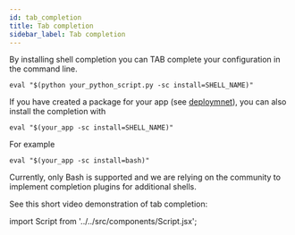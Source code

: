 ```yaml
---
id: tab_completion
title: Tab completion
sidebar_label: Tab completion
---
```

By installing shell completion you can TAB complete your configuration in the command line.


```
eval "$(python your_python_script.py -sc install=SHELL_NAME)"
```

If you have created a package for your app (see [deploymnet](../deployment/app_packaging)), you can also install the completion with
```
eval "$(your_app -sc install=SHELL_NAME)"
```
For example
```
eval "$(your_app -sc install=bash)"
```
Currently, only Bash is supported and we are relying on the community to implement completion plugins for additional shells.

See this short video demonstration of tab completion:

import Script from '../../src/components/Script.jsx';

<Script id="asciicast-269183" src="https://asciinema.org/a/269183.js" async></Script> 